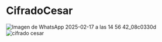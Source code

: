 # CifradoCesar
![Imagen de WhatsApp 2025-02-17 a las 14 56 42_08c0330d](https://github.com/user-attachments/assets/0f524431-8d74-4e43-8a6e-6ac82ba8e740)
![cifrado cesar](https://github.com/user-attachments/assets/b9e42be3-0343-4baa-82c7-b5ae7ded62b5)
